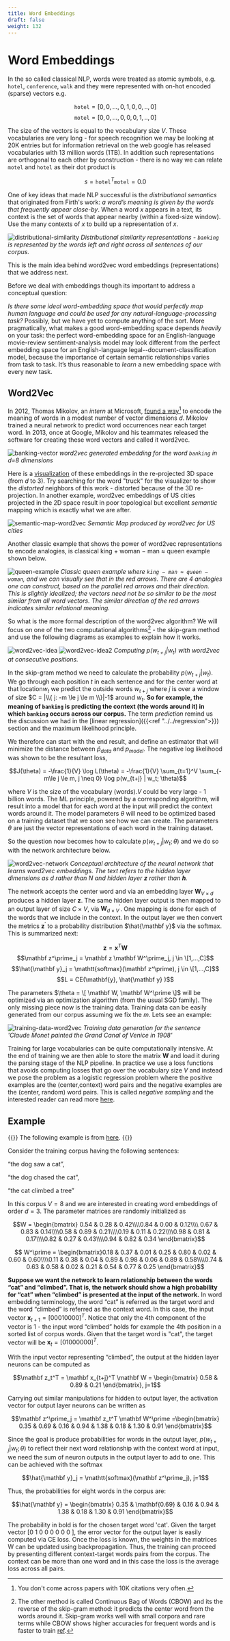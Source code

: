 ```yaml
---
title: Word Embeddings
draft: false
weight: 132
---
```


# Word Embeddings 

In the so called classical NLP, words were treated as atomic symbols, e.g. `hotel`, `conference`, `walk` and they were represented with on-hot encoded (sparse) vectors e.g.

$$\mathtt{hotel} = [0,0, ..., 0,1, 0,0,..,0]$$
$$\mathtt{motel} = [0,0, ..., 0,0, 0,1,..,0]$$

The size of the vectors is equal to the vocabulary size $V$. These vocabularies are very long - for speech recognition we may be looking at 20K entries but for information retrieval on the web google has released vocabularies with 13 million words (1TB). In addition such representations are orthogonal to each other by construction - there is no way we can relate `motel` and `hotel` as their dot product is 

$$ s = \mathtt{hotel}^T \mathtt{motel} = 0.0$$

One of key ideas that made NLP successful is the _distributional semantics_ that originated from Firth's work: _a word’s meaning is given by the words that frequently appear close-by_. When a word $x$ appears in a text, its context is the set of words that appear nearby (within a fixed-size window). Use the many contexts of $x$ to build up a representation of $x$. 

![distributional-similarity](images/distributional-similarity.png#center)
*Distributional similarity representations - `banking` is represented by the words left and right across all sentences of our corpus.*

This is the main idea behind word2vec word embeddings (representations) that we address next. 

Before we deal with embeddings though its important to address a conceptual question:

_Is there some ideal word-embedding space that would perfectly map human language and could be used for any natural-language-processing task?_ Possibly, but we have yet to compute anything of the sort. More pragmatically, what makes a good word-embedding space depends _heavily_ on your task: the perfect word-embedding space for an English-language movie-review sentiment-analysis model may look different from the perfect embedding space for an English-language legal--document-classification model, because the importance of certain semantic relationships varies from task to task. It’s thus reasonable to _learn_ a new embedding space with every new task. 


## Word2Vec

In 2012, Thomas Mikolov, an _intern_ at Microsoft, [found a way](https://arxiv.org/abs/1310.4546)[^2] to encode the meaning of words in a modest number of vector dimensions $d$. Mikolov trained a neural network to predict word occurrences near each target word. In 2013, once at Google, Mikolov and his teammates released the software for creating these word vectors and called it word2vec. 

![banking-vector](images/banking-vector.png#center)
*word2vec generated embedding for the word `banking` in d=8 dimensions*

Here is a [visualization](http://projector.tensorflow.org/) of these embeddings in the re-projected 3D space (from $d$ to 3). Try searching for the word "truck" for the visualizer to show the _distorted_ neighbors of this work - distorted because of the 3D re-projection. In another example, word2vec embeddings of US cities projected in the 2D space result in poor topological but excellent _semantic_ mapping which is exactly what we are after. 

![semantic-map-word2vec](images/semantic-map-word2vec.png#center)
*Semantic Map produced by word2vec for US cities*

Another classic example that shows the power of word2vec representations to encode analogies, is  classical king + woman − man ≈ queen example shown below.

![queen-example](images/queen-example.png#center)
*Classic queen example where `king − man ≈ queen − woman`, and we can visually see that in the red arrows. There are 4 analogies one can construct, based on the parallel red arrows and their direction. This is slightly idealized; the vectors need not be so similar to be the most similar from all word vectors. The similar direction of the red arrows indicates similar relational meaning.*

So what is the more formal description of the word2vec algorithm? We will focus on one of the two computational algorithms[^1] - the skip-gram method and use the following diagrams as examples to explain how it works. 

![word2vec-idea](images/word2vec-idea.png#center)
![word2vec-idea2](images/word2vec-idea2.png#center)
_Computing $p(w_{t+j} | w_t)$ with word2vec at consecutive positions._

In the skip-gram method we need to calculate the probability $p(w_{t+j}|w_t)$.  We go through each position $t$ in each sentence and for the center word at that location$w_t$ we predict the outside words $w_{t+j}$ where $j$ is over a window of size $C = |\\{ j: -m \le j \le m \\}|-1$ around $w_t$.  **So for example, the meaning of `banking` is predicting the context (the words around it) in which `banking` occurs across our corpus.**  The term _prediction_ remind us the discussion we had in the [linear regression]({{<ref "../../regression">}}) section and the maximum likelihood principle. 

We therefore can start with the end result, and define an estimator that will minimize the distance between $\hat p_{data}$ and $p_{model}$.  The negative log likelihood was shown to be the resultant loss,

$$J(\theta) = -\frac{1}{V} \log L(\theta) = -\frac{1}{V} \sum_{t=1}^V \sum_{-m\le j \le m, j \neq 0} \log p(w_{t+j} | w_t; \theta)$$

where $V$ is the size of the vocabulary (words).$V$ could be very large - 1 billion words. The ML principle, powered by a corresponding algorithm, will result into a model that for each word at the input will predict the context words around it.  The model parameters $\theta$ will need to be optimized based on a training dataset that we soon see how we can create. The parameters $\theta$ are just the vector representations of each word in the training dataset. 

So the question now becomes how to calculate $p(w_{t+j} | w_t; \theta)$ and we do so with the network architecture below. 

![word2vec-network](images/word2vec-network.png#center)
*Conceptual architecture of the neural network that learns word2vec embeddings. The text refers to the hidden layer dimensions as $d$ rather than $N$ and hidden layer $\mathbf z$ rather than $\mathbf h$.*

The network accepts the center word and via an embedding layer $\mathbf W_{V \times d}$ produces a hidden layer $\mathbf z$. The same hidden layer output is then mapped to an output layer of size $C \times V$, via $\mathbf W^\prime_{d \times V}$. One mapping is done for each of the words that we include in the context. In the output layer we then convert the metrics $\mathbf z^\prime$ to a probability distribution $\hat{\mathbf y}$ via the softmax. This is summarized next:

$$\mathbf z = \mathbf x^T \mathbf W$$
$$\mathbf z^\prime_j = \mathbf z \mathbf W^\prime_j,  j \in \[1,...,C]$$
$$\hat{\mathbf y}_j = \mathtt{softmax}(\mathbf z^\prime), j \in \[1,...,C]$$
$$L = CE(\mathbf{y}, \hat{\mathbf y} )$$

The parameters $\theta = \[ \mathbf W, \mathbf W^\prime \]$ will be optimized via an optimization algorithm (from the usual SGD family). The only missing piece now is the training data. Training data can be easily generated from our corpus assuming we fix the $m$. Lets see an example:

![training-data-word2vec](images/training-data-word2vec.png#center)
*Training data generation for the sentence 'Claude Monet painted the Grand Canal of Venice in 1908'*

Training for large vocabularies can be quite computationally intensive.  At the end of training we are then able to store the matrix $\mathbf W$ and load it during the parsing stage of the NLP pipeline.  In practice we use a loss functions that avoids computing losses that go over the vocabulary size $V$ and instead we pose the problem as a logistic regression problem where the positive examples are the (center,context) word pairs and the negative examples are the (center, random) word pairs. This is called _negative sampling_ and the interested reader can read more [here](https://web.stanford.edu/class/cs224n/readings/cs224n-2019-notes01-wordvecs1.pdf). 

<!-- For a more hands on treatment on word2vec see the blog posts by Chris McCormick [cite](http://mccormickml.com/2016/04/19/word2vec-tutorial-the-skip-gram-model/). -->

## Example

{{<hint info>}}
The following example is from [here](https://iksinc.online/tag/skip-gram-model/).
{{</hint>}}

Consider the training corpus having the following sentences:

“the dog saw a cat”, 

“the dog chased the cat”, 

“the cat climbed a tree”

In this corpus $V=8$ and we are interested in creating word embeddings of order $d=3$. The parameter matrices are randomly initialized as

$$W = \begin{bmatrix} 0.54 &  0.28 &  0.42\\\\0.84 &  0.00 &  0.12\\\\ 0.67 &  0.83 &  0.14\\\\0.58 &  0.89 &  0.21\\\\0.19 &  0.11 &  0.22\\\\0.98 &  0.81 &  0.17\\\\0.82 &  0.27 &  0.43\\\\0.94 &  0.82 &  0.34
\end{bmatrix}$$

$$ W^\prime = \begin{bmatrix}0.18 &  0.37 &  0.01 &  0.25 &  0.80 &  0.02 &  0.60 &  0.60\\\\0.11 &  0.38 &  0.04 &  0.89 &  0.98 &  0.06 &  0.89 &  0.58\\\\0.74 &  0.63 &  0.58 &  0.02 &  0.21 &  0.54 &  0.77 &  0.25
\end{bmatrix}$$


**Suppose we want the network to learn relationship between the words “cat” and “climbed”. That is, the network should show a high probability for “cat” when “climbed” is presented at the input of the network.** In word embedding terminology, the word “cat” is referred as the target word and the word “climbed” is referred as the context word. In this case, the input vector $\mathbf x_{t+1}  =  [0 0 0 1 0 0 0 0]^T$. Notice that only the 4th component of the vector is 1 - the input word “climbed” holds for example the 4th position in a sorted list of corpus words. Given that the target word is "cat", the target vector will be $\mathbf x_t = [0 1 0 0 0 0 0 0 ]^T$.

With the input vector representing “climbed”, the output at the hidden layer neurons can be computed as 

$$\mathbf z_t^T = \mathbf x_{t+j}^T \mathbf W = \begin{bmatrix}
  0.58 &  0.89 &  0.21
\end{bmatrix}, j=1$$

Carrying out similar manipulations for hidden to output layer, the activation vector for output layer neurons can be written as

$$\mathbf z^\prime_j = \mathbf z_t^T \mathbf W^\prime =\begin{bmatrix}
  0.35 &  0.69 &  0.16 &  0.94 &  1.38 &  0.18 &  1.30 &  0.91
\end{bmatrix}$$

Since the goal is produce probabilities for words in the output layer,  $p(w_{t+j} | w_t; \theta)$ to reflect their next word relationship with the context word at input, we need the sum of neuron outputs in the output layer to add to one. This can be achieved with the softmax

$$\hat{\mathbf y}_j = \mathtt{softmax}(\mathbf z^\prime_j), j=1$$

Thus, the probabilities for eight words in the corpus are:

$$\hat{\mathbf y} = \begin{bmatrix}
  0.35 &  \mathbf{0.69} &  0.16 &  0.94 &  1.38 &  0.18 &  1.30 &  0.91
\end{bmatrix}$$

The probability in bold is for the chosen target word 'cat'. Given the target vector [0 1 0 0 0 0 0 0 ], the error vector for the output layer is easily computed via CE loss. Once the loss is known, the weights in the matrices W can be updated using backpropagation. Thus, the training can proceed by presenting different context-target words pairs from the corpus. The context can be more than one word and in this case the loss is the average loss across all pairs. 

[^1]: The other method is called Continuous Bag of Words (CBOW) and its the reverse of the skip-gram method: it predicts the center word from the words around it. Skip-gram works well with small corpora and rare terms while CBOW shows higher accuracies for frequent words and is faster to train [ref](https://www.manning.com/books/natural-language-processing-in-action). 

[^2]: You don't come across papers with 10K citations very often. 


